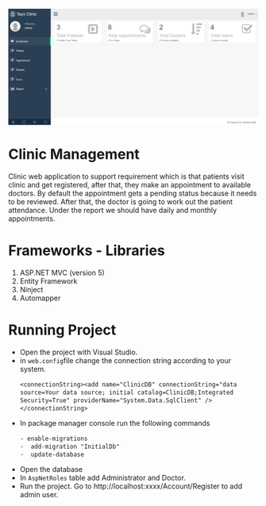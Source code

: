 
![Dashboard](https://github.com/AhmedMah/ClinicManagement/blob/master/ClinicManagement/Content/images/d1.PNG)

# Clinic Management

Clinic web application  to support requirement which is that patients visit clinic and get registered, after that, they make an appointment to available doctors. By default the appointment gets a pending status because it needs to be reviewed. After that, the doctor is going to work out the patient attendance. Under the report we should have daily and monthly appointments.

# Frameworks - Libraries

1. ASP.NET MVC (version 5)
2. Entity Framework
3. Ninject
4. Automapper

# Running Project

- Open the project with Visual Studio.
- in `web.config`file change the connection string according to your system.
  ```
  <connectionString><add name="ClinicDB" connectionString="data source=Your data source; initial catalog=ClinicDB;Integrated Security=True" providerName="System.Data.SqlClient" /></connectionString>
  ```
- In package manager console run the following commands 
    ```
    - enable-migrations
    -  add-migration "InitialDb"
    -  update-database
   ```
- Open the database
- In `AspNetRoles` table add  Administrator and Doctor.
- Run the project. Go to   http://localhost:xxxx/Account/Register  to add admin user.
